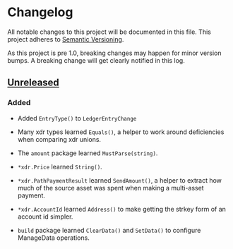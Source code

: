 # Changelog

All notable changes to this project will be documented in this
file.  This project adheres to [Semantic Versioning](http://semver.org/).

As this project is pre 1.0, breaking changes may happen for minor version
bumps.  A breaking change will get clearly notified in this log.

## [Unreleased]

### Added
- Added `EntryType()` to `LedgerEntryChange`
- Many xdr types learned `Equals()`, a helper to work around deficiencies when comparing xdr unions.
- The `amount` package learned `MustParse(string)`.
- `*xdr.Price` learned `String()`.
- `*xdr.PathPaymentResult` learned `SendAmount()`, a helper to extract how much of the source asset was spent when making a multi-asset payment.

- `*xdr.AccountId` learned `Address()` to make getting the strkey form of an account id simpler.
- `build` package learned `ClearData()` and `SetData()` to configure ManageData operations.


[Unreleased]: https://github.com/atticlab/go-smart-base/compare/df92a863a...master
